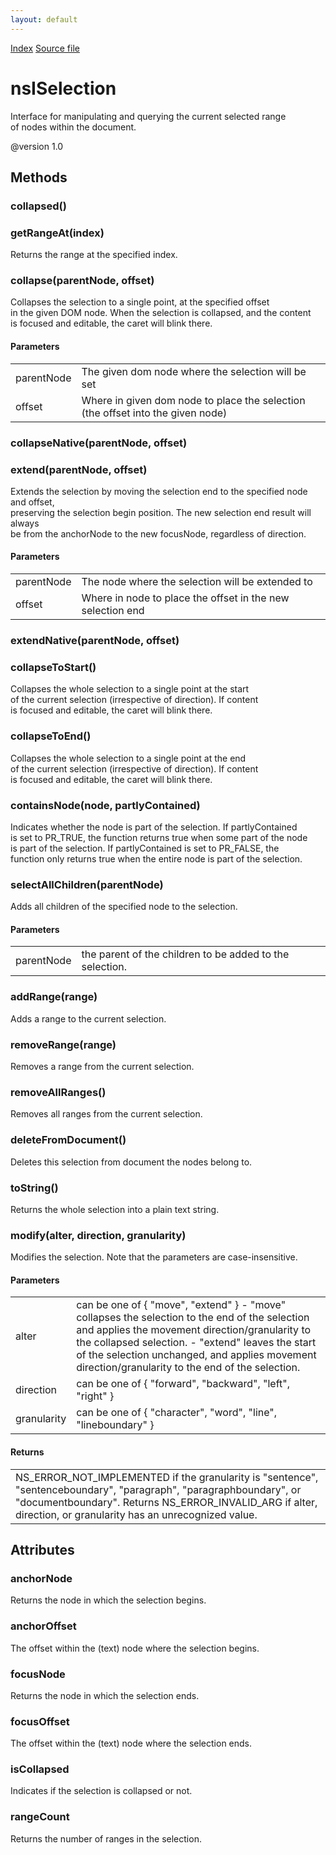 ```yaml
---
layout: default
---
```

<div id='links'><a href="../index.html">Index</a>
<a href="http://dxr.mozilla.org/mozilla-central/source/dom/base/nsISelection.idl">Source file</a>
</div>

# nsISelection #
  
Interface for manipulating and querying the current selected range  
of nodes within the document.  
  
@version 1.0  
  

## Methods ##

### collapsed() ###

### getRangeAt(index) ###
  
Returns the range at the specified index.  
  

### collapse(parentNode, offset) ###
  
Collapses the selection to a single point, at the specified offset  
in the given DOM node. When the selection is collapsed, and the content  
is focused and editable, the caret will blink there.  
  

#### Parameters ####

<table>

<tr>
<td>parentNode</td>
<td>The given dom node where the selection will be set  
</td>
</tr>

<tr>
<td>offset</td>
<td>Where in given dom node to place the selection (the offset into the given node)  
</td>
</tr>

</table>

### collapseNative(parentNode, offset) ###

### extend(parentNode, offset) ###
  
Extends the selection by moving the selection end to the specified node and offset,  
preserving the selection begin position. The new selection end result will always  
be from the anchorNode to the new focusNode, regardless of direction.  
  

#### Parameters ####

<table>

<tr>
<td>parentNode</td>
<td>The node where the selection will be extended to  
</td>
</tr>

<tr>
<td>offset</td>
<td>Where in node to place the offset in the new selection end  
</td>
</tr>

</table>

### extendNative(parentNode, offset) ###

### collapseToStart() ###
  
Collapses the whole selection to a single point at the start  
of the current selection (irrespective of direction).  If content  
is focused and editable, the caret will blink there.  
  

### collapseToEnd() ###
  
Collapses the whole selection to a single point at the end  
of the current selection (irrespective of direction).  If content  
is focused and editable, the caret will blink there.  
  

### containsNode(node, partlyContained) ###
  
Indicates whether the node is part of the selection. If partlyContained   
is set to PR_TRUE, the function returns true when some part of the node   
is part of the selection. If partlyContained is set to PR_FALSE, the  
function only returns true when the entire node is part of the selection.  
  

### selectAllChildren(parentNode) ###
  
Adds all children of the specified node to the selection.  
  

#### Parameters ####

<table>

<tr>
<td>parentNode</td>
<td>the parent of the children to be added to the selection.  
</td>
</tr>

</table>

### addRange(range) ###
  
Adds a range to the current selection.  
  

### removeRange(range) ###
  
Removes a range from the current selection.  
  

### removeAllRanges() ###
  
Removes all ranges from the current selection.  
  

### deleteFromDocument() ###
  
Deletes this selection from document the nodes belong to.  
  

### toString() ###
  
Returns the whole selection into a plain text string.  
  

### modify(alter, direction, granularity) ###
  
Modifies the selection.  Note that the parameters are case-insensitive.  
  
  
  

#### Parameters ####

<table>

<tr>
<td>alter</td>
<td>can be one of { "move", "extend" }  
  - "move" collapses the selection to the end of the selection and  
     applies the movement direction/granularity to the collapsed  
     selection.  
  - "extend" leaves the start of the selection unchanged, and applies  
     movement direction/granularity to the end of the selection.  
</td>
</tr>

<tr>
<td>direction</td>
<td>can be one of { "forward", "backward", "left", "right" }  
</td>
</tr>

<tr>
<td>granularity</td>
<td>can be one of { "character", "word",  
                                   "line", "lineboundary" }  
</td>
</tr>

</table>

#### Returns ####

<table>

<tr>
<td>NS_ERROR_NOT_IMPLEMENTED if the granularity is "sentence",  
"sentenceboundary", "paragraph", "paragraphboundary", or  
"documentboundary".  Returns NS_ERROR_INVALID_ARG if alter, direction,  
or granularity has an unrecognized value.  
</td>
</tr>

</table>

## Attributes ##

### anchorNode ###
  
Returns the node in which the selection begins.  
  

### anchorOffset ###
  
The offset within the (text) node where the selection begins.  
  

### focusNode ###
  
Returns the node in which the selection ends.  
  

### focusOffset ###
  
The offset within the (text) node where the selection ends.  
  

### isCollapsed ###
  
Indicates if the selection is collapsed or not.  
  

### rangeCount ###
  
Returns the number of ranges in the selection.  
  

